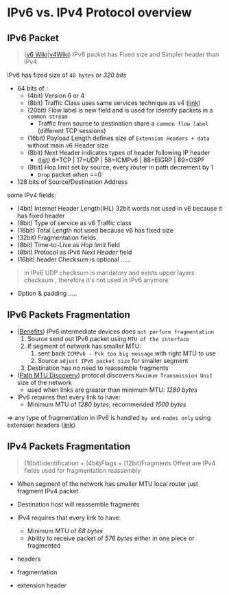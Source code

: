 # IPv6 vs. IPv4 Protocol overview

## IPv6 Packet

>([v6 Wiki](https://en.wikipedia.org/wiki/IPv6_packet)|[v4Wiki](https://en.wikipedia.org/wiki/IPv4)) IPv6 packet has Fixed size and Simpler header than IPv4

IPv6 has fized size of `40 bytes` or *320 bits*
- 64 bits of :
  - (4bit) Version 6 or 4 
  - (8bit) Traffic Class uses same services technique as v4 ([link](https://www.geeksforgeeks.org/internet-protocol-version-6-ipv6-header/))
  - (20bit) Flow label is new field and is used for identify packets in a `common stream`
    - Traffic from source to destination share a `common flow label`  (different TCP sessions)
  - (16bit) Payload Length defines size of `Extension Headers + data` without main v6 Header size
  - (8bit) Next Header indicates types of header following IP header
    - ([list](https://en.wikipedia.org/wiki/List_of_IP_protocol_numbers)) 6=TCP | 17=UDP | 58=ICMPv6 | 88=EIGRP | 89=OSPF 
  - (8bit) Hop limit set by source, every router in path decrement by 1
    - `Drop` packet when ==0
- 128 bits of Source/Destination Address
  

some IPv4 fields:
- (4bit) Internet Header Length(IHL) 32bit words not used in v6 because it has fixed header 
- (8bit) Type of service as v6 Traffic class 
- (16bit) Total Length not used because v6 has fixed size
- (32bit) Fragmentation fields
- (8bit) Time-to-Live as *Hop limit* field 
- (8bit) Protocol as IPv6 *Next Header* field
- (16bit) header Checksum is optional  ......
> in IPv6 UDP checksum is mandatory and exists upper layers checksum , therefore it's not used in IPv6 anymore
- Option & padding .....

## IPv6 Packets Fragmentation

- ([Benefits](https://stackoverflow.com/questions/6254973/what-are-the-benefits-of-removing-fragmentation-from-ipv6)) IPv6 intermediate devices does `not perform fragmentation` 
  1. Source send out IPv6 packet using `MTU of the interface`
  2. If segment of network has smaller MTU:
     1. sent back `ICMPv6 - Pck too big message` with right MTU to use 
     2. Source `adjust IPv6 packet size` for smaller segment
  3. Destination has no need to reassemble fragments
- ([Path MTU Discovery](https://en.wikipedia.org/wiki/Path_MTU_Discovery)) protocol discovers `Maximum Transmission Unit` size of the network 
  - used when links are greater than minimum MTU: *1280 bytes*
- IPv6 requires that every link to have:
  - Minimum MTU of *1280 bytes*; recommended *1500 bytes*

=> any type of fragmentation in IPv6 is handled `by end-nodes only` using extension headers ([link](https://www.geeksforgeeks.org/ipv6-fragmentation-header/))

## IPv4 Packets Fragmentation

> (16bit)identification + (4bit)Flags + (12bit)Fragments Offest  are IPv4 fields used for fragmentation reassembly

- When segment of the network has smaller MTU local router just fragment IPv4 packet
- Destination host will reassemble fragments
- IPv4 requires that every link to have:
  - Minimum MTU of *68 bytes*
  - Ability to receive packet of *576 bytes* either in one piece or fragmented





- headers
- fragmentation
- extension header


